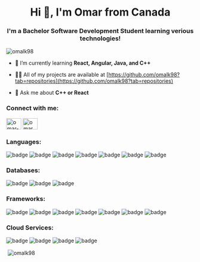 <h1 align="center">Hi 👋, I'm Omar from Canada</h1>
<h3 align="center">I'm a Bachelor Software Development Student learning verious technologies!</h3>

<p align="left"> <img src="https://komarev.com/ghpvc/?username=omalk98&label=Profile%20views&color=0e75b6&style=flat" alt="omalk98" /> </p>

- 🌱 I’m currently learning **React, Angular, Java, and C++**

- 👨‍💻 All of my projects are available at [https://github.com/omalk98?tab=repositories](https://github.com/omalk98?tab=repositories)

- 💬 Ask me about **C++ or React**

<h3 align="left">Connect with me:</h3>
<p align="left">
<a href="https://linkedin.com/in/omar-hussein-51915622b" target="blank"><img align="center" src="https://raw.githubusercontent.com/rahuldkjain/github-profile-readme-generator/master/src/images/icons/Social/linked-in-alt.svg" alt="omar-hussein-51915622b" height="30" width="40" /></a>
<a href="https://instagram.com/omar_010751" target="blank"><img align="center" src="https://raw.githubusercontent.com/rahuldkjain/github-profile-readme-generator/master/src/images/icons/Social/instagram.svg" alt="omar_010751" height="30" width="40" /></a>
</p>

<h3 align="left">Languages:</h3>
<p>
  <img src="https://img.shields.io/badge/JavaScript-F7DF1E?style=plastic&logo=javascript&logoColor=black" alt="badge" />
  <img src="https://img.shields.io/badge/TypeScript-007ACC?style=plastic&logo=typescript&logoColor=white" alt="badge" />
  <img src="https://img.shields.io/badge/HTML5-E34F26?style=plastic&logo=html5&logoColor=white" alt="badge" />
  <img src="https://img.shields.io/badge/CSS3-1572B6?style=plastic&logo=css3&logoColor=white" alt="badge" />
  <img src="https://img.shields.io/badge/C%2B%2B-00599C?style=plastic&logo=c%2B%2B&logoColor=white" alt="badge" />
  <img src="https://img.shields.io/badge/C-00599C?style=plastic&logo=c&logoColor=white" alt="badge" />
  <img src="https://img.shields.io/badge/Java-ED8B00?style=plastic&logo=java&logoColor=black" alt="badge" />
</p>

<h3 align="left">Databases:</h3>
<p>
  <img src="https://img.shields.io/badge/MongoDB-4EA94B?style=plastic&logo=mongodb&logoColor=white" alt="badge" />
  <img src="https://img.shields.io/badge/PostgreSQL-316192?style=plastic&logo=postgresql&logoColor=white" alt="badge" />
  <img src="https://img.shields.io/badge/MSSQL-4A4A55?style=plastic&logo=microsoft-sql-server&logoColor=white" alt="badge" />
</p>

<h3 align="left">Frameworks:</h3>
<p>
  <img src="https://img.shields.io/badge/Node.js-43853D?style=plastic&logo=node.js&logoColor=white" alt="badge" />
  <img src="https://img.shields.io/badge/React-20232A?style=plastice&logo=react&logoColor=61DAFB" alt="badge" />
  <img src="https://img.shields.io/badge/Express.js-404D59?style=plastic&logo=express&logoColor=white" alt="badge" />
  <img src="https://img.shields.io/badge/jQuery-0769AD?style=plastic&logo=jquery&logoColor=white" alt="badge" />
  <img src="https://img.shields.io/badge/Angular-DD0031?style=plastic&logo=angular&logoColor=white" alt="badge" />
  <img src="https://img.shields.io/badge/Bootstrap-563D7C?style=plastic&logo=bootstrap&logoColor=white" alt="badge" />
  <img src="https://img.shields.io/badge/Material--UI-0081CB?style=plastic&logo=mui&logoColor=white" alt="badge" />
</p>

<h3 align="left">Cloud Services:</h3>
<p>
  <img src="https://img.shields.io/badge/Heroku-430098?style=plastic&logo=heroku&logoColor=white" alt="badge" />
  <img src="https://img.shields.io/badge/GitHub--Pages-100000?style=plastic&logo=github&logoColor=white" alt="badge" />
  <img src="https://img.shields.io/badge/Vercel-239120?style=plastic&logo=vercel&logoColor=white" alt="badge" />
  <img src="https://img.shields.io/badge/Google--Maps-4285F4?style=plastic&logo=google-maps&logoColor=FF3E00" alt="badge" />
</p>

<p>&nbsp;<img align="center" src="https://github-readme-stats.vercel.app/api?username=omalk98&theme=blue-green&show_icons=true&locale=en" alt="omalk98" /></p>
